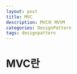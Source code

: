 ```yaml
---
layout: post
title: MVC
description: MVC와 MVVM
categories: DesignPattern
tags: designpattern
---
```


# MVC란
